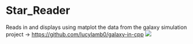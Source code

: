 # Star_Reader
Reads in and displays using matplot the data from the galaxy simulation project -> https://github.com/lucylamb0/galaxy-in-cpp
![](https://github.com/lucylamb0/Star_Reader/master/animation.gif)
